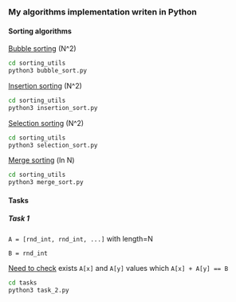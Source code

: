 ### My algorithms implementation writen in Python

#### Sorting algorithms

[Bubble sorting](sort_utils/bubble_sort.py) (N^2)
```cmd
cd sorting_utils
python3 bubble_sort.py
```

[Insertion sorting](sort_utils/insertion_sort.py) (N^2)
```cmd
cd sorting_utils
python3 insertion_sort.py
```

[Selection sorting](sort_utils/selection_sort.py) (N^2)
```cmd
cd sorting_utils
python3 selection_sort.py
```

[Merge sorting](sort_utils/merge_sort.py) (ln N)
```cmd
cd sorting_utils
python3 merge_sort.py
```

#### Tasks

##### Task 1
`A = [rnd_int, rnd_int, ...]` with length=N

`B = rnd_int`

[Need to check](tasks/task_2.py) exists `A[x]` and `A[y]` values which `A[x] + A[y] == B`
```cmd
cd tasks
python3 task_2.py
```
